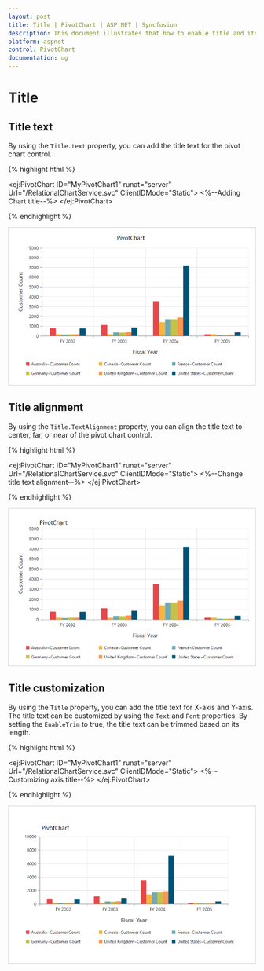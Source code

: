 ```yaml
---
layout: post
title: Title | PivotChart | ASP.NET | Syncfusion
description: This document illustrates that how to enable title and its customization in ASP.NET PivotChart control
platform: aspnet
control: PivotChart
documentation: ug
---
```


# Title

## Title text

By using the `Title.text` property, you can add the title text for the pivot chart control.

{% highlight html %}

<ej:PivotChart ID="MyPivotChart1" runat="server" Url="/RelationalChartService.svc" ClientIDMode="Static">
    <%--Adding Chart title--%>
    <Title text="PivotChart"></Title>
    <Size Width="950px" Height="460px"></Size>
</ej:PivotChart>

{% endhighlight %}

![Title text in ASP NET pivot chart control](Title_images/Title_img1.png)

## Title alignment

By using the `Title.TextAlignment` property, you can align the title text to center, far, or near of the pivot chart control.

{% highlight html %}

<ej:PivotChart ID="MyPivotChart1" runat="server" Url="/RelationalChartService.svc"  ClientIDMode="Static">
    <%--Change title text alignment--%>
    <Title text="PivotChart" TextAlignment="near"></Title>
    <Size Width="950px" Height="460px"></Size>
</ej:PivotChart>

{% endhighlight %}

![Title alignment in ASP NET pivot chart control](Title_images/Title_img2.png)

## Title customization

By using the `Title` property, you can add the title text for X-axis and Y-axis. The title text can be customized by using the `Text` and `Font` properties. By setting the `EnableTrim` to true, the title text can be trimmed based on its length.

{% highlight html %}

<ej:PivotChart ID="MyPivotChart1" runat="server" Url="/RelationalChartService.svc" ClientIDMode="Static">
    <%--Customizing axis title--%>
    <PrimaryXAxis Title-Text="Fiscal Year" Title-Font-Color="Grey" Title-Font-FontSize="16px" Title-Font-FontFamily="Segoe UI" Title-Font-FontWeight="Bold" >
    </PrimaryXAxis>
    <Size Width="950px" Height="460px"></Size>
</ej:PivotChart>

{% endhighlight %}

![Title customization in ASP NET pivot chart control](Title_images/Title_img3.png)

